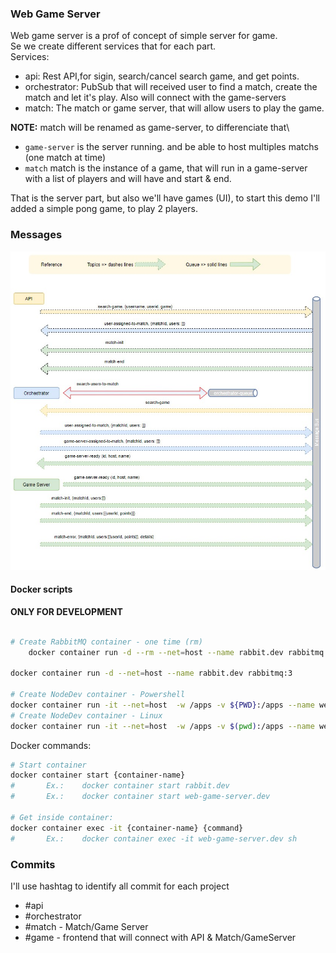 ### Web Game Server
Web game server is a prof of concept of simple server for game.\
Se we create different services that for each part.\
Services:
- api: Rest API,for sigin, search/cancel search game, and get points. 
- orchestrator: PubSub that will received user to find a match, create the match and let it's play. Also will connect with the game-servers
- match: The match or game server, that will allow users to play the game.

**NOTE:** match will be renamed as game-server, to differenciate that\
- `game-server` is the server running. and be able to host multiples matchs (one match at time) 
- `match` match is the instance of a game, that will run in a game-server with a list of players and will have and start & end.

That is the server part, but also we'll have games (UI), to start this demo I'll added a simple pong game, to play 2 players.


### Messages
![Messages Workflow](/documents/messages-workflow.jpg)




#### Docker scripts

**ONLY FOR DEVELOPMENT**
```bash

# Create RabbitMQ container - one time (rm)
    docker container run -d --rm --net=host --name rabbit.dev rabbitmq:3

docker container run -d --net=host --name rabbit.dev rabbitmq:3

# Create NodeDev container - Powershell
docker container run -it --net=host  -w /apps -v ${PWD}:/apps --name web-game-server.dev node:current-alpine sh
# Create NodeDev container - Linux
docker container run -it --net=host  -w /apps -v $(pwd):/apps --name web-game-server.dev node:current-alpine sh
```
Docker commands:
```bash
# Start container 
docker container start {container-name}
#       Ex.:    docker container start rabbit.dev
#       Ex.:    docker container start web-game-server.dev

# Get inside container:
docker container exec -it {container-name} {command}
#       Ex.:    docker container exec -it web-game-server.dev sh
```


### Commits
I'll use hashtag to identify all commit for each project 
- #api
- #orchestrator
- #match            - Match/Game Server
- #game             - frontend that will connect with API & Match/GameServer